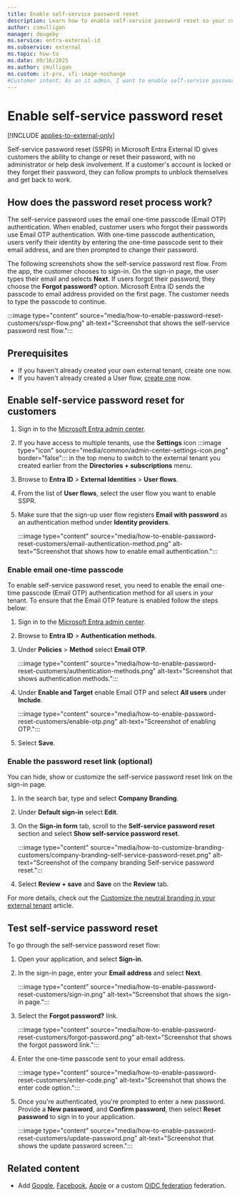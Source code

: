 ```yaml
---
title: Enable self-service password reset
description: Learn how to enable self-service password reset so your customers can reset their own passwords without admin assistance.
author: csmulligan
manager: dougeby
ms.service: entra-external-id
ms.subservice: external
ms.topic: how-to
ms.date: 09/16/2025
ms.author: cmulligan
ms.custom: it-pro, sfi-image-nochange
#Customer intent: As an it admin, I want to enable self-service password reset so my customers can reset their own passwords without admin assistance.
---
```


# Enable self-service password reset

[!INCLUDE [applies-to-external-only](../includes/applies-to-external-only.md)]

Self-service password reset (SSPR) in Microsoft Entra External ID gives customers the ability to change or reset their password, with no administrator or help desk involvement. If a customer's account is locked or they forget their password, they can follow prompts to unblock themselves and get back to work.

## How does the password reset process work?

The self-service password uses the email one-time passcode (Email OTP) authentication. When enabled, customer users who forgot their passwords use Email OTP authentication. With one-time passcode authentication, users verify their identity by entering the one-time passcode sent to their email address, and are then prompted to change their password.

The following screenshots show the self-service password rest flow. From the app, the customer chooses to sign-in. On the sign-in page, the user types their email and selects **Next**. If users forgot their password, they choose the **Forgot password?** option. Microsoft Entra ID sends the passcode to email address provided on the first page. The customer needs to type the passcode to continue. 

:::image type="content" source="media/how-to-enable-password-reset-customers/sspr-flow.png" alt-text="Screenshot that shows the self-service password rest flow.":::

## Prerequisites

- If you haven't already created your own external tenant, create one now.
- If you haven't already created a User flow, [create one](how-to-user-flow-sign-up-sign-in-customers.md) now.

## Enable self-service password reset for customers

1. Sign in to the [Microsoft Entra admin center](https://entra.microsoft.com).
1. If you have access to multiple tenants, use the **Settings** icon :::image type="icon" source="media/common/admin-center-settings-icon.png" border="false"::: in the top menu to switch to the external tenant you created earlier from the **Directories + subscriptions** menu.
1. Browse to **Entra ID** > **External Identities** > **User flows**.
1. From the list of **User flows**, select the user flow you want to enable SSPR.
1. Make sure that the sign-up user flow registers **Email with password** as an authentication method under **Identity providers**.

    :::image type="content" source="media/how-to-enable-password-reset-customers/email-authentication-method.png" alt-text="Screenshot that shows how to enable email authentication.":::

### Enable email one-time passcode

To enable self-service password reset, you need to enable the email one-time passcode (Email OTP) authentication method for all users in your tenant. To ensure that the Email OTP feature is enabled follow the steps below:

   1. Sign in to the [Microsoft Entra admin center](https://entra.microsoft.com).
   
   1. Browse to **Entra ID** > **Authentication methods**. 

   1. Under **Policies** > **Method** select **Email OTP**.
   
      :::image type="content" source="media/how-to-enable-password-reset-customers/authentication-methods.png" alt-text="Screenshot that shows authentication methods.":::
   
   1. Under **Enable and Target** enable Email OTP and select **All users** under **Include**.
   
      :::image type="content" source="media/how-to-enable-password-reset-customers/enable-otp.png" alt-text="Screenshot of enabling OTP.":::

1. Select **Save**.

### Enable the password reset link (optional)

You can hide, show or customize the self-service password reset link on the sign-in page. 

1. In the search bar, type and select **Company Branding**.
1. Under **Default sign-in** select **Edit**.
1. On the **Sign-in form** tab, scroll to the **Self-service password reset** section and select **Show self-service password reset**. 
   
   :::image type="content" source="media/how-to-customize-branding-customers/company-branding-self-service-password-reset.png" alt-text="Screenshot of the company branding Self-service password reset.":::

1. Select **Review + save** and **Save** on the **Review** tab. 

For more details, check out the [Customize the neutral branding in your external tenant](how-to-customize-branding-customers.md#to-customize-self-service-password-reset) article.

## Test self-service password reset

To go through the self-service password reset flow:

1. Open your  application, and select **Sign-in**.

1. In the sign-in page, enter your **Email address** and select **Next**.
	
   :::image type="content" source="media/how-to-enable-password-reset-customers/sign-in.png" alt-text="Screenshot that shows the sign-in page.":::
    
1. Select the **Forgot password?** link.

   :::image type="content" source="media/how-to-enable-password-reset-customers/forgot-password.png" alt-text="Screenshot that shows the forgot password link.":::

1. Enter the one-time passcode sent to your email address.

   :::image type="content" source="media/how-to-enable-password-reset-customers/enter-code.png" alt-text="Screenshot that shows the enter code option.":::

1. Once you're authenticated, you're prompted to enter a new password. Provide a **New password**, and **Confirm password**, then select **Reset password** to sign in to your application.

   :::image type="content" source="media/how-to-enable-password-reset-customers/update-password.png" alt-text="Screenshot that shows the update password screen.":::

## Related content

- Add [Google](how-to-google-federation-customers.md), [Facebook](how-to-facebook-federation-customers.md), [Apple](how-to-apple-federation-customers.md) or a custom [OIDC federation](how-to-custom-oidc-federation-customers.md) federation.
